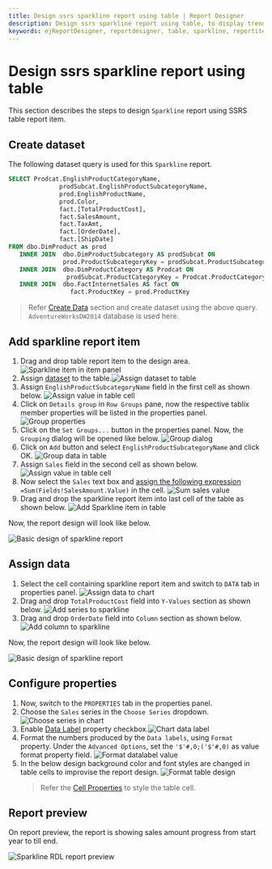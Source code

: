 ```yaml
---
title: Design ssrs sparkline report using table | Report Designer
description: Design ssrs sparkline report using table, to display trends and changes in data over time with Web Report Designer.
keywords: ejReportDesigner, reportdesigner, table, sparkline, reportitem, bold reports, documentation, help, ej, user guide, demo, samples, bold reports, bold reporting
---
```


# Design ssrs sparkline report using table

This section describes the steps to design `Sparkline` report using SSRS table report item.

## Create dataset

The following dataset query is used for this `Sparkline` report.

```sql
SELECT Prodcat.EnglishProductCategoryName,
              prodSubcat.EnglishProductSubcategoryName,
              prod.EnglishProductName,
              prod.Color,
              fact.[TotalProductCost],
              fact.SalesAmount,
              fact.TaxAmt,
              fact.[OrderDate],
              fact.[ShipDate]
FROM dbo.DimProduct as prod
   INNER JOIN  dbo.DimProductSubcategory AS prodSubcat ON
               prod.ProductSubcategoryKey = prodSubcat.ProductSubcategoryKey
   INNER JOIN  dbo.DimProductCategory AS Prodcat ON
                prodSubcat.ProductCategoryKey = Prodcat.ProductCategoryKey
   INNER JOIN  dbo.FactInternetSales AS fact ON
                 fact.ProductKey = prod.ProductKey
```

> Refer [Create Data](/designer-guide/report-designer/manage-data/dataset/create-an-embedded-dataset/#create-an-embedded-dataset) section and create dataset using the above query. `AdventureWorksDW2014` database is used here.

## Add sparkline report item

1. Drag and drop table report item to the design area.
![Sparkline item in item panel](/static/assets/on-premise/images/report-designer/report-items/sparkline/design/add-table.png)
2. Assign [dataset](/designer-guide/report-designer/report-items/tablix/assign-data-to-tablix-data-region/#assign-data-from-properties-panel) to the table.![Assign dataset to table](/static/assets/on-premise/images/report-designer/report-items/sparkline/design/assign-data.png)
3. Assign `EnglishProductSubcategoryName` field in the first cell as shown below.
![Assign value in table cell](/static/assets/on-premise/images/report-designer/report-items/sparkline/design/add-group-value.png)
4. Click on `Details group` in `Row Groups` pane, now the respective tablix member properties will be listed in the properties panel.
![Group properties](/static/assets/on-premise/images/report-designer/report-items/sparkline/design/select-detail-group.png)
5. Click on the `Set Groups...` button in the properties panel. Now, the `Grouping` dialog will be opened like below.
![Group dialog](/static/assets/on-premise/images/report-designer/report-items/sparkline/design/group-dialog.png)
6. Click on `Add` button and select `EnglishProductSubcategoryName` and click OK.
![Group data in table ](/static/assets/on-premise/images/report-designer/report-items/sparkline/design/group-data.png)
7. Assign `Sales` field in the second cell as shown below.
![Assign value in table cell](/static/assets/on-premise/images/report-designer/report-items/sparkline/design/assign-sales-field.png)
8. Now select the `Sales` text box and [assign the following expression](/designer-guide/report-designer/report-items/tablix/assign-data-to-tablix-data-region/#edit-expression-in-properties-panel) `=Sum(Fields!SalesAmount.Value)` in the cell.
![Sum sales value](/static/assets/on-premise/images/report-designer/report-items/sparkline/design/sum-sales-value.png)
9. Drag and drop the sparkline report item into last cell of the table as shown below.
![Add Sparkline item in table](/static/assets/on-premise/images/report-designer/report-items/sparkline/design/add-sparkline.png)

Now, the report design will look like below.

![Basic design of sparkline report](/static/assets/on-premise/images/report-designer/report-items/sparkline/design/intial-design.png)

## Assign data

1. Select the cell containing sparkline report item and switch to `DATA` tab in properties panel.
![Assign data to chart](/static/assets/on-premise/images/report-designer/report-items/sparkline/design/switch-data-assign.png)
2. Drag and drop `TotalProductCost` field into `Y-Values` section as shown below.
![Add series to sparkline](/static/assets/on-premise/images/report-designer/report-items/sparkline/design/assign-series-value.png)
3. Drag and drop `OrderDate` field into `Column` section as shown below.
![Add column to sparkline](/static/assets/on-premise/images/report-designer/report-items/sparkline/design/assign-column-value.png)

Now, the report design will look like below.

![Basic design of sparkline report](/static/assets/on-premise/images/report-designer/report-items/sparkline/design/assign-data-design.png)

## Configure properties

1. Now, switch to the `PROPERTIES` tab in the properties panel.
2. Choose the `Sales` series in the  `Choose Series` dropdown.
![Choose series in chart](/static/assets/on-premise/images/report-designer/report-items/sparkline/design/choose-series.png)
3. Enable  [Data Label](/designer-guide/report-designer/report-items/chart/data-label/) property checkbox.![Chart data label](/static/assets/on-premise/images/report-designer/report-items/sparkline/design/enable-data-label.png)
4. Format the numbers produced by the `Data labels`, using `Format` property. Under the `Advanced Options`, set the `'$'#,0;('$'#,0)` as value format property field.
![Format datalabel value](/static/assets/on-premise/images/report-designer/report-items/sparkline/design/format-values.png)
5. In the below design background color and font styles are changed in table cells to improvise the report design.
![Format table design](/static/assets/on-premise/images/report-designer/report-items/sparkline/design/format-report.png)
    > Refer the [Cell Properties](/designer-guide/report-designer/report-items/tablix/cell-properties/#cell-properties) to style the table cell.

## Report preview

On report preview, the report is showing sales amount progress from start year to till end.

![Sparkline RDL report preview](/static/assets/on-premise/images/report-designer/report-items/sparkline/design/report-preview.png)